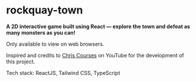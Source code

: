 # rockquay-town

**A 2D interactive game built using React — explore the town and defeat as many monsters as you can!**

Only available to view on web browsers.

Inspired and credits to <a href="https://youtu.be/yP5DKzriqXA">Chris Courses</a> on YouTube for the development of this project.

Tech stack: ReactJS, Tailwind CSS, TypeScript
